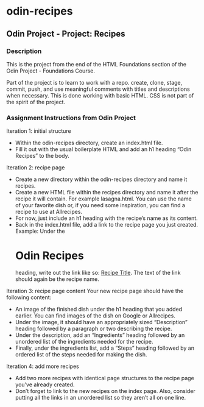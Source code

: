 # odin-recipes

## Odin Project - Project: Recipes

### Description

This is the project from the end of the HTML Foundations section of the Odin
Project - Foundations Course.

Part of the project is to learn to work with a repo.  create, clone, stage,
commit, push, and use meaningful comments with titles and descriptions when
necessary.  This is done working with basic HTML.  CSS is not part of the
spirit of the project.

### Assignment Instructions from Odin Project

Iteration 1: initial structure
- Within the odin-recipes directory, create an index.html file.
- Fill it out with the usual boilerplate HTML and add an h1 heading
“Odin Recipes” to the body.

Iteration 2: recipe page
- Create a new directory within the odin-recipes directory and name it recipes.
- Create a new HTML file within the recipes directory and name it after the
recipe it will contain. For example lasagna.html. You can use the name of your
favorite dish or, if you need some inspiration, you can find a recipe to use at
Allrecipes.
- For now, just include an h1 heading with the recipe’s name as its content.
- Back in the index.html file, add a link to the recipe page you just created.
    Example: Under the <h1>Odin Recipes</h1> heading, write out the link like
    so: <a href="recipes/recipename.html">Recipe Title</a>. The text of the
    link should again be the recipe name.

Iteration 3: recipe page content
Your new recipe page should have the following content:

- An image of the finished dish under the h1 heading that you added earlier.
You can find images of the dish on Google or Allrecipes.
- Under the image, it should have an appropriately sized “Description” heading
followed by a paragraph or two describing the recipe.
- Under the description, add an “Ingredients” heading followed by an unordered
list of the ingredients needed for the recipe.
- Finally, under the ingredients list, add a “Steps” heading followed by an
ordered list of the steps needed for making the dish.

Iteration 4: add more recipes
- Add two more recipes with identical page structures to the recipe page you’ve
already created.
- Don’t forget to link to the new recipes on the index page. Also, consider
putting all the links in an unordered list so they aren’t all on one line.
